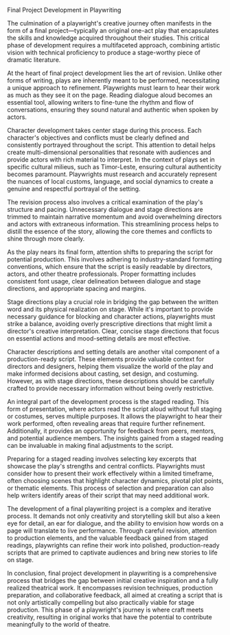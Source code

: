 Final Project Development in Playwriting

The culmination of a playwright's creative journey often manifests in the form of a final project—typically an original one-act play that encapsulates the skills and knowledge acquired throughout their studies. This critical phase of development requires a multifaceted approach, combining artistic vision with technical proficiency to produce a stage-worthy piece of dramatic literature.

At the heart of final project development lies the art of revision. Unlike other forms of writing, plays are inherently meant to be performed, necessitating a unique approach to refinement. Playwrights must learn to hear their work as much as they see it on the page. Reading dialogue aloud becomes an essential tool, allowing writers to fine-tune the rhythm and flow of conversations, ensuring they sound natural and authentic when spoken by actors.

Character development takes center stage during this process. Each character's objectives and conflicts must be clearly defined and consistently portrayed throughout the script. This attention to detail helps create multi-dimensional personalities that resonate with audiences and provide actors with rich material to interpret. In the context of plays set in specific cultural milieus, such as Timor-Leste, ensuring cultural authenticity becomes paramount. Playwrights must research and accurately represent the nuances of local customs, language, and social dynamics to create a genuine and respectful portrayal of the setting.

The revision process also involves a critical examination of the play's structure and pacing. Unnecessary dialogue and stage directions are trimmed to maintain narrative momentum and avoid overwhelming directors and actors with extraneous information. This streamlining process helps to distill the essence of the story, allowing the core themes and conflicts to shine through more clearly.

As the play nears its final form, attention shifts to preparing the script for potential production. This involves adhering to industry-standard formatting conventions, which ensure that the script is easily readable by directors, actors, and other theatre professionals. Proper formatting includes consistent font usage, clear delineation between dialogue and stage directions, and appropriate spacing and margins.

Stage directions play a crucial role in bridging the gap between the written word and its physical realization on stage. While it's important to provide necessary guidance for blocking and character actions, playwrights must strike a balance, avoiding overly prescriptive directions that might limit a director's creative interpretation. Clear, concise stage directions that focus on essential actions and mood-setting details are most effective.

Character descriptions and setting details are another vital component of a production-ready script. These elements provide valuable context for directors and designers, helping them visualize the world of the play and make informed decisions about casting, set design, and costuming. However, as with stage directions, these descriptions should be carefully crafted to provide necessary information without being overly restrictive.

An integral part of the development process is the staged reading. This form of presentation, where actors read the script aloud without full staging or costumes, serves multiple purposes. It allows the playwright to hear their work performed, often revealing areas that require further refinement. Additionally, it provides an opportunity for feedback from peers, mentors, and potential audience members. The insights gained from a staged reading can be invaluable in making final adjustments to the script.

Preparing for a staged reading involves selecting key excerpts that showcase the play's strengths and central conflicts. Playwrights must consider how to present their work effectively within a limited timeframe, often choosing scenes that highlight character dynamics, pivotal plot points, or thematic elements. This process of selection and preparation can also help writers identify areas of their script that may need additional work.

The development of a final playwriting project is a complex and iterative process. It demands not only creativity and storytelling skill but also a keen eye for detail, an ear for dialogue, and the ability to envision how words on a page will translate to live performance. Through careful revision, attention to production elements, and the valuable feedback gained from staged readings, playwrights can refine their work into polished, production-ready scripts that are primed to captivate audiences and bring new stories to life on stage.

In conclusion, final project development in playwriting is a comprehensive process that bridges the gap between initial creative inspiration and a fully realized theatrical work. It encompasses revision techniques, production preparation, and collaborative feedback, all aimed at creating a script that is not only artistically compelling but also practically viable for stage production. This phase of a playwright's journey is where craft meets creativity, resulting in original works that have the potential to contribute meaningfully to the world of theatre.